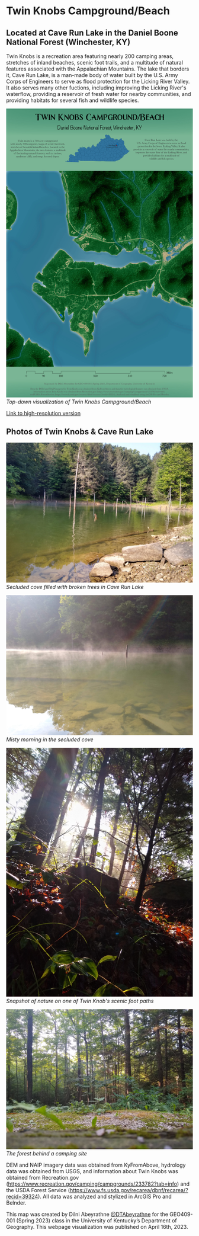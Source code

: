 # Twin Knobs Campground/Beach
## Located at Cave Run Lake in the Daniel Boone National Forest (Winchester, KY)

Twin Knobs is a recreation area featuring nearly 200 camping areas, stretches of inland beaches, scenic foot trails, and a multitude of natural features associated with the Appalachian Mountains. The lake that borders it, Cave Run Lake, is a man-made body of water built by the U.S. Army Corps of Engineers to serve as flood protection for the Licking River Valley. It also serves many other fuctions, including improving the Licking River's waterflow, providing a reservoir of fresh water for nearby communities, and providing habitats for several fish and wildlife species.

![Top-down visualization of Twin Knobs Campground/Beach](images/M7_TwinKnobs.jpg)     
*Top-down visualization of Twin Knobs Campground/Beach*

[Link to high-resolution version](images/M7_Twin_Knobs_georef.pdf) 

## Photos of Twin Knobs & Cave Run Lake
![Cove in Cave Run Lake](images/Broken_tree_lake.jpg)     
*Secluded cove filled with broken trees in Cave Run Lake*

![Cove in Cave Run Lake on a misty morning](images/Misty_broken_tree_lake.jpg)     
*Misty morning in the secluded cove*

![Snapshot of vegetation on a scenic foot path](images/Fall_sunshine.jpg)     
*Snapshot of nature on one of Twin Knob's scenic foot paths*

![The forest behind a campging site](images/Campground_forest.jpg)     
*The forest behind a camping site*

DEM and NAIP imagery data was obtained from KyFromAbove, hydrology data was obtained from USGS, and information about Twin Knobs was obtained from Recreation.gov (https://www.recreation.gov/camping/campgrounds/233782?tab=info) and the USDA Forest Service (https://www.fs.usda.gov/recarea/dbnf/recarea/?recid=39324). All data was analyzed and stylized in ArcGIS Pro and Belnder.

This map was created by Dilni Abeyrathne [@DTAbeyrathne](https://github.com/DTAbeyrathne) for the GEO409-001 (Spring 2023) class in the University of Kentucky’s Department of Geography. This webpage visualization was published on April 16th, 2023.